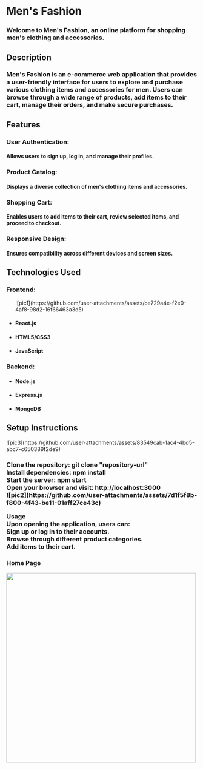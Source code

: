 <h1>Men's Fashion</h1>
<h3>Welcome to Men's Fashion, an online platform for shopping men's clothing and accessories.</h3>

<h2>Description</h2>
<h3>Men's Fashion is an e-commerce web application that provides a user-friendly interface for users to explore and purchase various clothing items and accessories for men. Users can browse through a wide range of products, add items to their cart, manage their orders, and make secure purchases.</h3>

<h2>Features</h2>
<h3>User Authentication:</h3> <h4>Allows users to sign up, log in, and manage their profiles.</h4>
<h3>Product Catalog:</h3> <h4>Displays a diverse collection of men's clothing items and accessories.</h4>
<h3>Shopping Cart:</h3> <h4>Enables users to add items to their cart, review selected items, and proceed to checkout.</h4>
<h3>Responsive Design:</h3> <h4>Ensures compatibility across different devices and screen sizes.</h4>

<h2>Technologies Used</h2>

<h3>Frontend:</h3>
<ul>![pic1](https://github.com/user-attachments/assets/ce729a4e-f2e0-4af8-98d2-16f66463a3d5)

  <li><h4>React.js</h4></li>
  <li><h4>HTML5/CSS3</h4></li>
  <li><h4>JavaScript</h4></li>
</ul>

<h3>Backend:</h3>
<ul>
  <li><h4>Node.js</h4></li>
  <li><h4>Express.js</h4></li>
  <li><h4>MongoDB</h4></li>
</ul>

<h2>Setup Instructions</h2>![pic3](https://github.com/user-attachments/assets/83549cab-1ac4-4bd5-abc7-c650389f2de9)

<h3>
Clone the repository: git clone "repository-url"</br>
Install dependencies: npm install</br>
Start the server: npm start</br>
Open your browser and visit: http://localhost:3000</br>![pic2](https://github.com/user-attachments/assets/7d1f5f8b-f800-4f43-be11-01aff27ce43c)

Usage</br>
Upon opening the application, users can:</br>
Sign up or log in to their accounts.</br>
Browse through different product categories.</br>
Add items to their cart.</br>
</h3>

<h3>Home Page</h3>
<img src="https://github.com/user-attachments/assets/83549cab-1ac4-4bd5-abc7-c650389f2de9" width="500" height="500"/>
